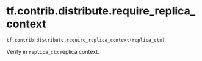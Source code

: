 <div itemscope itemtype="http://developers.google.com/ReferenceObject">
<meta itemprop="name" content="tf.contrib.distribute.require_replica_context" />
<meta itemprop="path" content="Stable" />
</div>

# tf.contrib.distribute.require_replica_context

``` python
tf.contrib.distribute.require_replica_context(replica_ctx)
```

Verify in `replica_ctx` replica context.